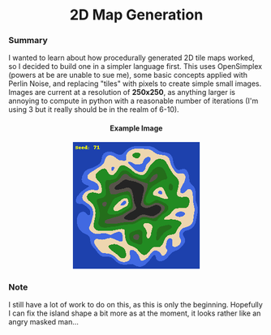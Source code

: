 <h1 align="center">2D Map Generation</h1>

### Summary
I wanted to learn about how procedurally generated 2D tile maps worked, so I decided to build one in a simpler language first. This uses OpenSimplex (powers at be are unable to sue me), some basic concepts applied with Perlin Noise, and replacing "tiles" with pixels to create simple small images. Images are current at a resolution of **250x250**, as anything larger is annoying to compute in python with a reasonable number of iterations (I'm using 3 but it really should be in the realm of 6-10).

<h4 align="center">Example Image</h4>
<p align="center">
	<img src="overworld/generated/test.png">
</p>

### Note
I still have a lot of work to do on this, as this is only the beginning. Hopefully I can fix the island shape a bit more as at the moment, it looks rather like an angry masked man…

